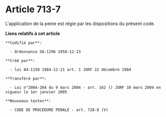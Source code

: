 # Article 713-7

L'application de la peine est régie par les dispositions du présent code.

**Liens relatifs à cet article**

	**Codifié par**:

	  - Ordonnance 58-1296 1958-12-23

	**Créé par**:

	  - loi 84-1150 1984-12-21 art. 1 JORF 22 décembre 1984

	**Transféré par**:

	  - Loi n°2004-204 du 9 mars 2004 - art. 162 () JORF 10 mars 2004 en vigueur le 1er janvier 2005

	**Nouveaux textes**:

	  - CODE DE PROCEDURE PENALE - art. 728-8 (V)
